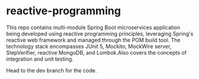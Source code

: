 # reactive-programming
This repo contains multi-module Spring Boot microservices application being developed using reactive programming principles, leveraging Spring's reactive web framework and managed through the POM build tool. The technology stack encompasses JUnit 5, Mockito, MockWire server, StepVerifier, reactive MongoDB, and Lombok.Also covers the concepts of integration and unit testing.


Head to the dev branch for the code.


